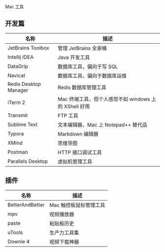 Mac 工具

## 开发篇

| 名称                  | 描述                                                  |
| --------------------- | ----------------------------------------------------- |
| JetBrains Toolbox     | 管理 JetBrains 全家桶                                 |
| Intellij IDEA         | Java 开发工具                                         |
| DataGrip              | 数据库工具，偏向于写 SQL                              |
| Navicat               | 数据库工具，偏向于数据库运维                          |
| Redis Desktop Manager | Redis 数据库管理工具                                  |
| iTerm 2               | Mac 终端工具，但个人感觉不如 windows 上的 XShell 好用 |
| Transmit              | FTP 工具                                              |
| Sublime Text          | 文本编辑器，Mac 上 Notepad++ 替代品                   |
| Typora                | Markdown 编辑器                                       |
| XMind                 | 思维导图                                              |
| Postman               | HTTP 接口调试工具                                     |
| Parallels Desktop     | 虚拟机管理工具                                        |

## 插件

| 名称            | 描述                   |
| --------------- | ---------------------- |
| BetterAndBetter | Mac 触控板鼠标管理工具 |
| mpv             | 视频播放器             |
| paste           | 粘贴板历史             |
| uTools          | 生产力工具集           |
| Downie 4        | 视频下载神器           |

